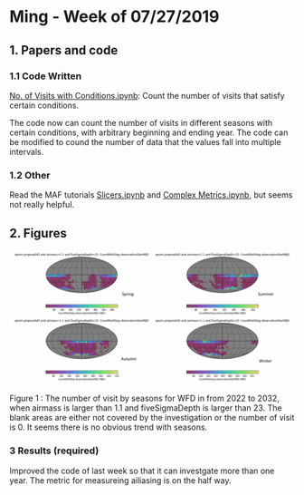 # Ming - Week of 07/27/2019

## 1. Papers and code

### 1.1 Code Written

[No. of Visits with Conditions.ipynb](https://github.com/lmptc/MAF/blob/master/No.%20of%20Visits%20Under%20Conditions%20by%20Seasons.ipynb): 
Count the number of visits that satisfy certain conditions.

The code now can count the number of visits in different seasons with certain conditions, with arbitrary beginning and ending year. 
The code can be modified to cound the number of data that the values fall into multiple intervals. 

### 1.2 Other 

Read the MAF tutorials [Slicers.ipynb](https://github.com/LSST-nonproject/sims_maf_contrib/blob/master/tutorials/Slicers.ipynb) and
[Complex Metrics.ipynb](https://github.com/LSST-nonproject/sims_maf_contrib/blob/master/tutorials/Complex%20Metrics.ipynb), but seems
not really helpful.

## 2. Figures

![](https://github.com/lmptc/WeeklyReport/blob/master/Images/0726.png?raw=true)

Figure 1 : The number of visit by seasons for WFD in from 2022 to 2032, when airmass is larger than 1.1 and 
fiveSigmaDepth is larger than 23. The blank areas are either not covered by the investigation or the number of visit is 0. It seems
there is no obvious trend with seasons. 

### 3 Results (required)

Improved the code of last week so that it can investgate more than one year. The metric for measureing ailiasing is on the half way.
